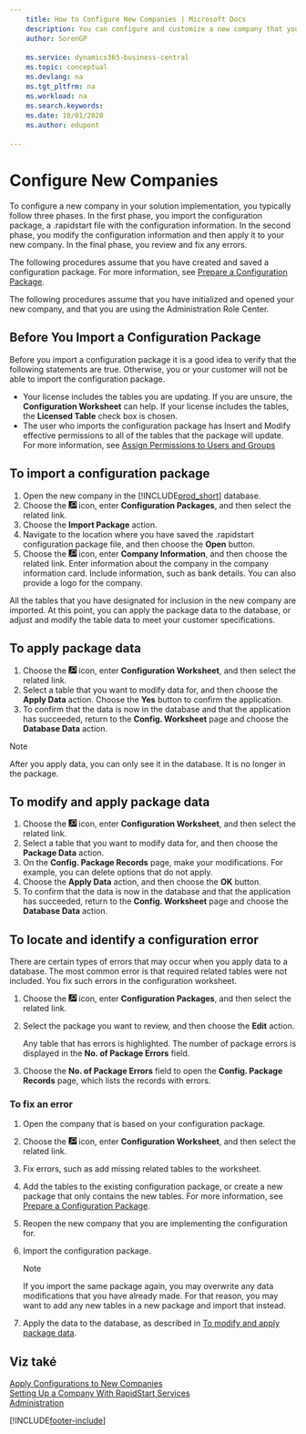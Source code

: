 ```yaml
---
    title: How to Configure New Companies | Microsoft Docs
    description: You can configure and customize a new company that you have created. To fine tune your implementation, you proceed in three phases to complete your configuration.
    author: SorenGP

    ms.service: dynamics365-business-central
    ms.topic: conceptual
    ms.devlang: na
    ms.tgt_pltfrm: na
    ms.workload: na
    ms.search.keywords:
    ms.date: 10/01/2020
    ms.author: edupont

---
```

# Configure New Companies
To configure a new company in your solution implementation, you typically follow three phases. In the first phase, you import the configuration package, a .rapidstart file with the configuration information. In the second phase, you modify the configuration information and then apply it to your new company. In the final phase, you review and fix any errors.

The following procedures assume that you have created and saved a configuration package. For more information, see [Prepare a Configuration Package](admin-how-to-prepare-a-configuration-package.md).

The following procedures assume that you have initialized and opened your new company, and that you are using the Administration Role Center.

## Before You Import a Configuration Package
Before you import a configuration package it is a good idea to verify that the following statements are true. Otherwise, you or your customer will not be able to import the configuration package.

* Your license includes the tables you are updating. If you are unsure, the **Configuration Worksheet** can help. If your license includes the tables, the **Licensed Table** check box is chosen.
* The user who imports the configuration package has Insert and Modify effective permissions to all of the tables that the package will update. For more information, see [Assign Permissions to Users and Groups](ui-define-granular-permissions.md)

## To import a configuration package
1. Open the new company in the [!INCLUDE[prod_short](includes/prod_short.md)] database.
2. Choose the ![Lightbulb that opens the Tell Me feature](media/ui-search/search_small.png "Tell me what you want to do") icon, enter **Configuration Packages**, and then select the related link.
3. Choose the **Import Package** action.
4. Navigate to the location where you have saved the .rapidstart configuration package file, and then choose the **Open** button.
5. Choose the ![Lightbulb that opens the Tell Me feature](media/ui-search/search_small.png "Tell me what you want to do") icon, enter **Company Information**, and then choose the related link. Enter information about the company in the company information card. Include information, such as bank details. You can also provide a logo for the company.

All the tables that you have designated for inclusion in the new company are imported. At this point, you can apply the package data to the database, or adjust and modify the table data to meet your customer specifications.

## To apply package data
1. Choose the ![Lightbulb that opens the Tell Me feature](media/ui-search/search_small.png "Tell me what you want to do") icon, enter **Configuration Worksheet**, and then select the related link.
2. Select a table that you want to modify data for, and then choose the **Apply Data** action. Choose the **Yes** button to confirm the application.
3. To confirm that the data is now in the database and that the application has succeeded, return to the **Config. Worksheet** page and choose the **Database Data** action.

> [!NOTE]  
> After you apply data, you can only see it in the database. It is no longer in the package.

## To modify and apply package data
1. Choose the ![Lightbulb that opens the Tell Me feature](media/ui-search/search_small.png "Tell me what you want to do") icon, enter **Configuration Worksheet**, and then select the related link.
2. Select a table that you want to modify data for, and then choose the **Package Data** action.
3. On the **Config. Package Records** page, make your modifications. For example, you can delete options that do not apply.
4. Choose the **Apply Data** action, and then choose the **OK** button.
5. To confirm that the data is now in the database and that the application has succeeded, return to the **Config. Worksheet** page and choose the **Database Data** action.

## To locate and identify a configuration error
There are certain types of errors that may occur when you apply data to a database. The most common error is that required related tables were not included. You fix such errors in the configuration worksheet.

1. Choose the ![Lightbulb that opens the Tell Me feature](media/ui-search/search_small.png "Tell me what you want to do") icon, enter **Configuration Packages**, and then select the related link.
2. Select the package you want to review, and then choose the **Edit** action.

   Any table that has errors is highlighted. The number of package errors is displayed in the **No. of Package Errors** field.

3. Choose the **No. of Package Errors** field to open the **Config. Package Records** page, which lists the records with errors.

### To fix an error
1. Open the company that is based on your configuration package.
2. Choose the ![Lightbulb that opens the Tell Me feature](media/ui-search/search_small.png "Tell me what you want to do") icon, enter **Configuration Worksheet**, and then select the related link.
3. Fix errors, such as add missing related tables to the worksheet.
4. Add the tables to the existing configuration package, or create a new package that only contains the new tables. For more information, see [Prepare a Configuration Package](admin-how-to-prepare-a-configuration-package.md).
5. Reopen the new company that you are implementing the configuration for.
6. Import the configuration package.

   > [!NOTE]  
   > If you import the same package again, you may overwrite any data modifications that you have already made. For that reason, you may want to add any new tables in a new package and import that instead.

7. Apply the data to the database, as described in [To modify and apply package data](admin-how-to-configure-new-companies.md#to-modify-and-apply-package-data).

## Viz také
[Apply Configurations to New Companies](admin-apply-configuration-to-new-companies.md)  
[Setting Up a Company With RapidStart Services](admin-set-up-a-company-with-rapidstart.md)  
[Administration](admin-setup-and-administration.md)


[!INCLUDE[footer-include](includes/footer-banner.md)]